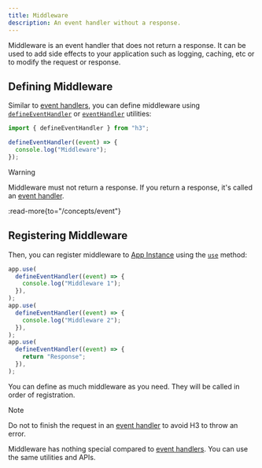 ```yaml
---
title: Middleware
description: An event handler without a response.
---
```


Middleware is an event handler that does not return a response. It can be used to add side effects to your application such as logging, caching, etc or to modify the request or response.

## Defining Middleware

Similar to [event handlers](/concepts/event-handler), you can define middleware using [`defineEventHandler`](/concepts/event) or [`eventHandler`](/concepts/event) utilities:

```js
import { defineEventHandler } from "h3";

defineEventHandler((event) => {
  console.log("Middleware");
});
```

> [!WARNING]
> Middleware must not return a response. If you return a response, it's called an [event handler](/concepts/event-handler).

:read-more{to="/concepts/event"}

## Registering Middleware

Then, you can register middleware to [App Instance](/concepts/app) using the [`use`](/concepts/app) method:

```js
app.use(
  defineEventHandler((event) => {
    console.log("Middleware 1");
  }),
);
app.use(
  defineEventHandler((event) => {
    console.log("Middleware 2");
  }),
);
app.use(
  defineEventHandler((event) => {
    return "Response";
  }),
);
```

You can define as much middleware as you need. They will be called in order of registration.

> [!NOTE]
> Do not to finish the request in an [event handler](/concepts/event-handler) to avoid H3 to throw an error.

Middleware has nothing special compared to [event handlers](/concepts/event-handler). You can use the same utilities and APIs.
